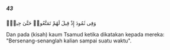 ##### 43

<span class="ayah">وَفِى ثَمُودَ إِذْ قِيلَ لَهُمْ تَمَتَّعُوا۟ حَتَّىٰ حِينٍۢ</span>

<span class="ayah_translation">Dan pada (kisah) kaum Tsamud ketika dikatakan kepada mereka: "Bersenang-senanglah kalian sampai suatu waktu".</span>
